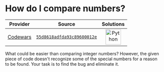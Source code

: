 [_metadata_:generated]: - "true"

# How do I compare numbers?

<!-- INFO TABLE BEGIN -->

| Provider                                        | Source                                                                               | Solutions                                                                                                                                        |
| :---------------------------------------------: | :----------------------------------------------------------------------------------: | :----------------------------------------------------------------------------------------------------------------------------------------------: |
| [Codewars](../../../docs/providers/Codewars.md) | [`55d8618adfda93c89600012e`](https://www.codewars.com/kata/55d8618adfda93c89600012e) | [<img src="https://res.cloudinary.com/rascaltwo/image/upload/v1631924087/python_xzdlti.svg" alt="Python" title="Python" width="50" />](solve.py) |

<!-- INFO TABLE END -->

What could be easier than comparing integer numbers? However, the given piece of code doesn't recognize some of the special numbers for a reason to be found. Your task is to find the bug and eliminate it.
